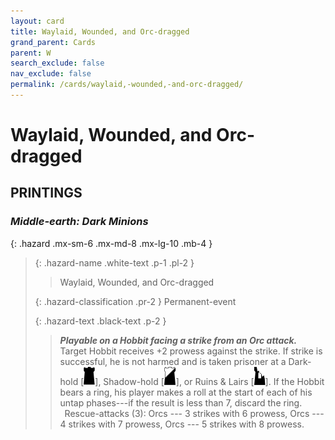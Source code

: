 ```yaml
---
layout: card
title: Waylaid, Wounded, and Orc-dragged
grand_parent: Cards
parent: W
search_exclude: false
nav_exclude: false
permalink: /cards/waylaid,-wounded,-and-orc-dragged/
---
```


# Waylaid, Wounded, and Orc-dragged


## PRINTINGS


### _Middle-earth: Dark Minions_

{: .hazard .mx-sm-6 .mx-md-8 .mx-lg-10 .mb-4 }
> {: .hazard-name .white-text .p-1 .pl-2 }
> > <div class="hazard-mp"></div>
> > <div class="card-name">Waylaid, Wounded, and Orc-dragged</div>
>
> {: .hazard-classification .pr-2 }
> Permanent-event
>
> {: .hazard-text .black-text .p-2 }
> > ***Playable on a Hobbit facing a strike from an Orc attack.*** Target Hobbit receives +2 prowess against the strike. If strike is successful, he is not harmed and is taken prisoner at a Dark-hold <nobr>[<img src="/assets/images/dark-hold.svg">]</nobr>, Shadow-hold <nobr>[<img src="/assets/images/shadow-hold.svg">]</nobr>, or Ruins & Lairs <nobr>[<img src="/assets/images/ruinlair.svg">]</nobr>. If the Hobbit bears a ring, his player makes a roll at the start of each of his untap phases---if the result is less than 7, discard the ring. <br>&ensp;Rescue-attacks (3): Orcs --- 3 strikes with 6 prowess, Orcs --- 4 strikes with 7 prowess, Orcs --- 5 strikes with 8 prowess. 
>


